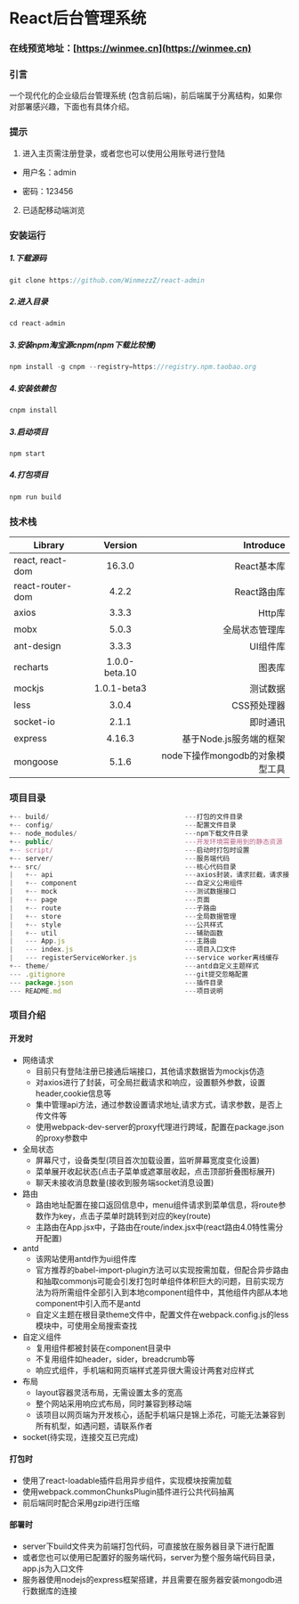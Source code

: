 # React后台管理系统

### 在线预览地址：[https://winmee.cn](https://winmee.cn)

### 引言

一个现代化的企业级后台管理系统 (包含前后端)，前后端属于分离结构，如果你对部署感兴趣，下面也有具体介绍。

### 提示

1. 进入主页需注册登录，或者您也可以使用公用账号进行登陆 

 - 用户名：admin 
 
 - 密码：123456

2. 已适配移动端浏览

### 安装运行
##### 1.下载源码
```js
git clone https://github.com/WinmezzZ/react-admin
```
##### 2.进入目录
```js
cd react-admin
```
##### 3.安装npm淘宝源cnpm(npm下载比较慢)
```js
npm install -g cnpm --registry=https://registry.npm.taobao.org
```
##### 4.安装依赖包
```js
cnpm install
```
##### 3.启动项目
```js
npm start
```
##### 4.打包项目
```js
npm run build
```

### 技术栈

| Library | Version | Introduce | 
| - | :-: | -: | 
| react, react-dom | 16.3.0 | React基本库 | 
| react-router-dom | 4.2.2 | React路由库 | 
| axios | 3.3.3 | Http库 |
| mobx | 5.0.3 | 全局状态管理库 |
| ant-design | 3.3.3 | UI组件库 |
| recharts | 1.0.0-beta.10 | 图表库 |
| mockjs | 1.0.1-beta3 | 测试数据 |
| less | 3.0.4 | CSS预处理器 |
| socket-io | 2.1.1 | 即时通讯 |
| express | 4.16.3 | 基于Node.js服务端的框架 |
| mongoose | 5.1.6 | node下操作mongodb的对象模型工具 |

### 项目目录

```js
+-- build/                                  ---打包的文件目录
+-- config/                                 ---配置文件目录
+-- node_modules/                           ---npm下载文件目录
+-- public/                                 ---开发环境需要用到的静态资源
+-- script/                                 ---启动时打包时设置
+-- server/                                 ---服务端代码
+-- src/                                    ---核心代码目录
|   +-- api                                 ---axios封装，请求拦截，请求接口集中管理
|   +-- component                           ---自定义公用组件
|   +-- mock                                ---测试数据接口
|   +-- page                                ---页面
|   +-- route                               ---子路由
|   +-- store                               ---全局数据管理
|   +-- style                               ---公共样式 
|   +-- util                                ---辅助函数
|   --- App.js                              ---主路由
|   --- index.js                            ---项目入口文件
|   --- registerServiceWorker.js            ---service worker离线缓存
+-- theme/                                  ---antd自定义主题样式
--- .gitignore                              ---git提交忽略配置
--- package.json                            ---插件目录
--- README.md                               ---项目说明
```

### 项目介绍
#### 开发时
- 网络请求
    - 目前只有登陆注册已接通后端接口，其他请求数据皆为mockjs仿造
    - 对axios进行了封装，可全局拦截请求和响应，设置额外参数，设置header,cookie信息等
    - 集中管理api方法，通过参数设置请求地址,请求方式，请求参数，是否上传文件等
    - 使用webpack-dev-server的proxy代理进行跨域，配置在package.json的proxy参数中
- 全局状态
    - 屏幕尺寸，设备类型(项目首次加载设置，监听屏幕宽度变化设置)
    - 菜单展开收起状态(点击子菜单或遮罩层收起，点击顶部折叠图标展开)
    - 聊天未接收消息数量(接收到服务端socket消息设置)
- 路由
    - 路由地址配置在接口返回信息中，menu组件请求到菜单信息，将route参数作为key，点击子菜单时跳转到对应的key(route)
    - 主路由在App.jsx中，子路由在route/index.jsx中(react路由4.0特性需分开配置)
- antd
    - 该网站使用antd作为ui组件库
    - 官方推荐的babel-import-plugin方法可以实现按需加载，但配合异步路由和抽取commonjs可能会引发打包时单组件体积巨大的问题，目前实现方法为将所需组件全部引入到本地component组件中，其他组件内部从本地component中引入而不是antd
    - 自定义主题在根目录theme文件中，配置文件在webpack.config.js的less模块中，可使用全局搜索查找
- 自定义组件
    - 复用组件都被封装在component目录中
    - 不复用组件如header，sider，breadcrumb等
    - 响应式组件，手机端和网页端样式差异很大需设计两套对应样式
- 布局
    - layout容器灵活布局，无需设置太多的宽高
    - 整个网站采用响应式布局，同时兼容到移动端
    - 该项目以网页端为开发核心，适配手机端只是锦上添花，可能无法兼容到所有机型，如遇问题，请联系作者
- socket(待实现，连接交互已完成)

#### 打包时
- 使用了react-loadable插件启用异步组件，实现模块按需加载 
- 使用webpack.commonChunksPlugin插件进行公共代码抽离 
- 前后端同时配合采用gzip进行压缩 

#### 部署时
- server下build文件夹为前端打包代码，可直接放在服务器目录下进行配置
- 或者您也可以使用已配置好的服务端代码，server为整个服务端代码目录，app.js为入口文件
- 服务器使用nodejs的express框架搭建，并且需要在服务器安装mongodb进行数据库的连接

